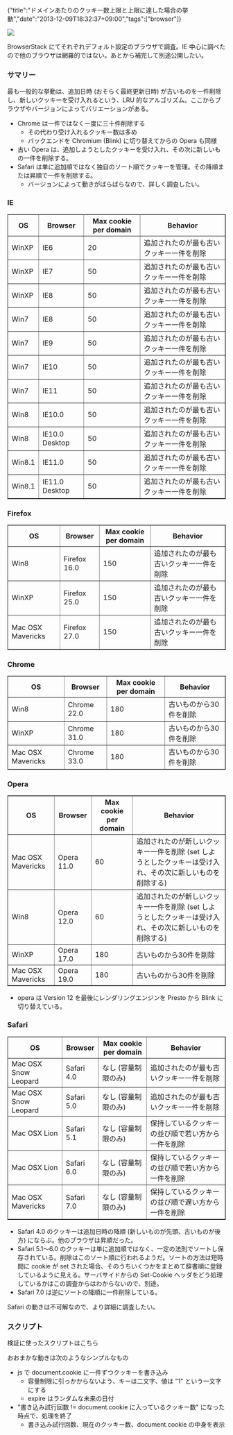 {"title":"ドメインあたりのクッキー数上限と上限に達した場合の挙動","date":"2013-12-09T18:32:37+09:00","tags":["browser"]}

![](/images/cookie-monster.jpg)

BrowserStack にてそれぞれデフォルト設定のブラウザで調査。IE 中心に調べたので他のブラウザは網羅的ではない。あとから補完して別途公開したい。

### サマリー

最も一般的な挙動は、追加日時 (おそらく最終更新日時) が古いものを一件削除し、新しいクッキーを受け入れるという、LRU 的なアルゴリズム。ここからブラウザやバージョンによってバリエーションがある。

- Chrome は一件ではなく一度に三十件削除する
  - その代わり受け入れるクッキー数は多め
  - バックエンドを Chromium (Blink) に切り替えてからの Opera も同様
- 古い Opera は、追加しようとしたクッキーを受け入れ、その次に新しいもの一件を削除する。
- Safari は単に追加順ではなく独自のソート順でクッキーを管理。その降順または昇順で一件を削除する。
  - バージョンによって動きがばらばらなので、詳しく調査したい。

### IE

<table border="1">
<tr><th>OS</th><th>Browser</th><th>Max cookie per domain</th><th>Behavior</th></tr>
<tr><td>WinXP</td><td>IE6</td><td>20</td><td>追加されたのが最も古いクッキー一件を削除</td></tr>
<tr><td>WinXP</td><td>IE7</td><td>50</td><td>追加されたのが最も古いクッキー一件を削除</td></tr>
<tr><td>WinXP</td><td>IE8</td><td>50</td><td>追加されたのが最も古いクッキー一件を削除</td></tr>
<tr><td>Win7</td><td>IE8</td><td>50</td><td>追加されたのが最も古いクッキー一件を削除</td></tr>
<tr><td>Win7</td><td>IE9</td><td>50</td><td>追加されたのが最も古いクッキー一件を削除</td></tr>
<tr><td>Win7</td><td>IE10</td><td>50</td><td>追加されたのが最も古いクッキー一件を削除</td></tr>
<tr><td>Win7</td><td>IE11</td><td>50</td><td>追加されたのが最も古いクッキー一件を削除</td></tr>
<tr><td>Win8</td><td>IE10.0</td><td>50</td><td>追加されたのが最も古いクッキー一件を削除</td></tr>
<tr><td>Win8</td><td>IE10.0 Desktop</td><td>50</td><td>追加されたのが最も古いクッキー一件を削除</td></tr>
<tr><td>Win8.1</td><td>IE11.0</td><td>50</td><td>追加されたのが最も古いクッキー一件を削除</td></tr>
<tr><td>Win8.1</td><td>IE11.0 Desktop</td><td>50</td><td>追加されたのが最も古いクッキー一件を削除</td></tr>
</table>

### Firefox

<table border="1">
<tr><th>OS</th><th>Browser</th><th>Max cookie per domain</th><th>Behavior</th></tr>
<tr><td>Win8</td><td>Firefox 16.0</td><td>150</td><td>追加されたのが最も古いクッキー一件を削除</td></tr>
<tr><td>WinXP</td><td>Firefox 25.0</td><td>150</td><td>追加されたのが最も古いクッキー一件を削除</td></tr>
<tr><td>Mac OSX Mavericks</td><td>Firefox 27.0</td><td>150</td><td>追加されたのが最も古いクッキー一件を削除</td></tr>
</table>

### Chrome

<table border="1">
<tr><th>OS</th><th>Browser</th><th>Max cookie per domain</th><th>Behavior</th></tr>
<tr><td>Win8</td><td>Chrome 22.0</td><td>180</td><td>古いものから30件を削除</td></tr>
<tr><td>WinXP</td><td>Chrome 31.0</td><td>180</td><td>古いものから30件を削除</td></tr>
<tr><td>Mac OSX Mavericks</td><td>Chrome 33.0</td><td>180</td><td>古いものから30件を削除</td></tr>
</table>

### Opera

<table border="1">
<tr><th>OS</th><th>Browser</th><th>Max cookie per domain</th><th>Behavior</th></tr>
<tr><td>Mac OSX Mavericks</td><td>Opera 11.0</td><td>60</td><td>追加されたのが新しいクッキー一件を削除 (set しようとしたクッキーは受け入れ、その次に新しいものを削除する)</td></tr>
<tr><td>Win8</td><td>Opera 12.0</td><td>60</td><td>追加されたのが新しいクッキー一件を削除 (set しようとしたクッキーは受け入れ、その次に新しいものを削除する)</td></tr>
<tr><td>WinXP</td><td>Opera 17.0</td><td>180</td><td>古いものから30件を削除</td></tr>
<tr><td>Mac OSX Mavericks</td><td>Opera 19.0</td><td>180</td><td>古いものから30件を削除</td></tr>
</table>

- opera は Version 12 を最後にレンダリングエンジンを Presto から Blink に切り替えている。

### Safari

<table border="1">
<tr><th>OS</th><th>Browser</th><th>Max cookie per domain</th><th>Behavior</th></tr>
<tr><td>Mac OSX Snow Leopard</td><td>Safari 4.0</td><td>なし (容量制限のみ)</td><td>追加されたのが最も古いクッキー一件を削除</td></tr>
<tr><td>Mac OSX Snow Leopard</td><td>Safari 5.0</td><td>なし (容量制限のみ)</td><td>追加されたのが最も古いクッキー一件を削除</td></tr>
<tr><td>Mac OSX Lion</td><td>Safari 5.1</td><td>なし (容量制限のみ)</td><td>保持しているクッキーの並び順で若い方から一件を削除</td></tr>
<tr><td>Mac OSX Lion</td><td>Safari 6.0</td><td>なし (容量制限のみ)</td><td>保持しているクッキーの並び順で若い方から一件を削除</td></tr>
<tr><td>Mac OSX Mavericks</td><td>Safari 7.0</td><td>なし (容量制限のみ)</td><td>保持しているクッキーの並び順で遅い方から一件を削除</td></tr>
</table>

- Safari 4.0 のクッキーは追加日時の降順 (新しいものが先頭、古いものが後方) にならぶ。他のブラウザは昇順だった。
- Safari 5.1〜6.0 のクッキーは単に追加順ではなく、一定の法則でソートし保存されている。削除はこのソート順に行われるようだ。ソートの方法は短時間に cookie が set された場合、そのうちいくつかをまとめて辞書順に登録しているように見える。サーバサイドからの Set-Cookie ヘッダをどう処理しているかはこの調査からはわからないので、別途。
- Safari 7.0 は逆にソートの降順に一件削除している。

Safari の動きは不可解なので、より詳細に調査したい。

### スクリプト

検証に使ったスクリプトはこちら

<script src="https://gist.github.com/cou929/7869555.js"></script>

おおまかな動きは次のようなシンプルなもの

- js で document.cookie に一件ずつクッキーを書き込み
  - 容量制限に引っかからないよう、キーは二文字、値は "1" という一文字にする
  - expire はランダムな未来の日付
- "書き込み試行回数 != document.cookie に入っているクッキー数" になった時点で、処理を終了
  - 書き込み試行回数、現在のクッキー数、document.cookie の中身を表示

